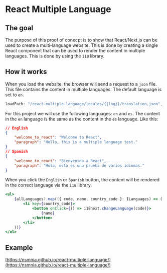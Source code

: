 # React Multiple Language
## The goal
The purpose of this proof of conecpt is to show that React/Next.js can be used to create a multi-language website. This is done by creating a single React component that can be used to render the content in multiple languages. This is done by using the `i18` library.

## How it works
When you load the website, the browser will send a request to a `json` file. This file contains the content in multiple languages. The default language is set to `en`.
```js
loadPath: "/react-multiple-language/locales/{{lng}}/translation.json",
```

For this project we will use the following languages: `en` and `es`. The content in the `en` language is the same as the content in the `es` language. Like this:
```json
// English
{
    "welcome_to_react": "Welcome to React",
    "paragraph": "Hello, this is a multiple language test."
}
// Spanish
{
    "welcome_to_react": "Bienvenido a React",
    "paragraph": "Hola, esta es una prueba de varios idiomas."
}
```

When you click the `English` or `Spanish` button, the content will be rendered in the correct language via the `i18` library.
```jsx
<ul>
    {allLanguages?.map(({ code, name, country_code }: ILanguages) => (
        <li key={country_code}>
            <button onClick={() => i18next.changeLanguage(code)}>
                {name}
            </button>
        </li>
    ))}
</ul>
```

## Example
[https://nsmnia.github.io/react-multiple-language/](https://nsmnia.github.io/react-multiple-language/)